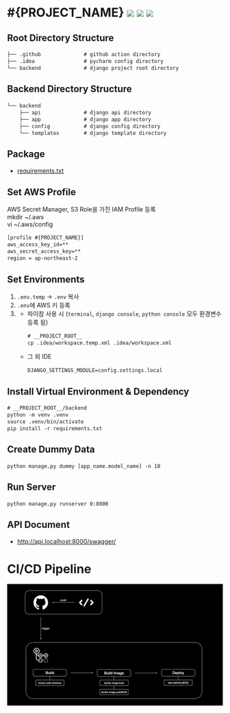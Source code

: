 # #{PROJECT_NAME} [![](https://img.shields.io/badge/python-3.9-blue.svg)](https://www.python.org/downloads/) [![](https://img.shields.io/badge/django-4.2-green.svg)](https://www.python.org/downloads/) [![](https://img.shields.io/badge/drf-3.14-red.svg)](https://www.python.org/downloads/)  

## Root Directory Structure
```
├── .github              # github action directory
├── .idea                # pycharm config directory
└── backend              # django project root directory
```


## Backend Directory Structure
```
└── backend
    ├── api              # django api directory
    ├── app              # django app directory
    ├── config           # django config directory
    └── templates        # django template directory
```


## Package
- [requirements.txt](./backend/requirements.txt)


## Set AWS Profile
AWS Secret Manager, S3 Role을 가진 IAM Profile 등록  
mkdir ~/.aws  
vi ~/.aws/config
```
[profile #{PROJECT_NAME}]
aws_access_key_id=**
aws_secret_access_key=**
region = ap-northeast-2
```


## Set Environments
1. `.env.temp` -> `.env` 복사
2. `.env`에 AWS 키 등록
3. 
   - 파이참 사용 시 (`terminal`, `django console`, `python console` 모두 환경변수 등록 됨)
     ```
     # __PROJECT_ROOT__
     cp .idea/workspace.temp.xml .idea/workspace.xml
     ```
   - 그 외 IDE
     ```
     DJANGO_SETTINGS_MODULE=config.settings.local
     ```


## Install Virtual Environment & Dependency
```
# __PROJECT_ROOT__/backend
python -m venv .venv
source .venv/bin/activate
pip install -r requirements.txt
```


## Create Dummy Data
```
python manage.py dummy [app_name.model_name] -n 10
```


## Run Server
```
python manage.py runserver 0:8000
```


## API Document
- http://api.localhost:8000/swagger/


# CI/CD Pipeline
![CI/CD](./.github/CICD.jpeg)
